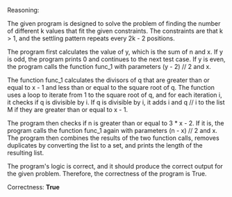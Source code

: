 Reasoning:

The given program is designed to solve the problem of finding the number of different k values that fit the given constraints. The constraints are that k > 1, and the settling pattern repeats every 2k - 2 positions.

The program first calculates the value of y, which is the sum of n and x. If y is odd, the program prints 0 and continues to the next test case. If y is even, the program calls the function func_1 with parameters (y - 2) // 2 and x.

The function func_1 calculates the divisors of q that are greater than or equal to x - 1 and less than or equal to the square root of q. The function uses a loop to iterate from 1 to the square root of q, and for each iteration i, it checks if q is divisible by i. If q is divisible by i, it adds i and q // i to the list M if they are greater than or equal to x - 1.

The program then checks if n is greater than or equal to 3 * x - 2. If it is, the program calls the function func_1 again with parameters (n - x) // 2 and x. The program then combines the results of the two function calls, removes duplicates by converting the list to a set, and prints the length of the resulting list.

The program's logic is correct, and it should produce the correct output for the given problem. Therefore, the correctness of the program is True.

Correctness: **True**